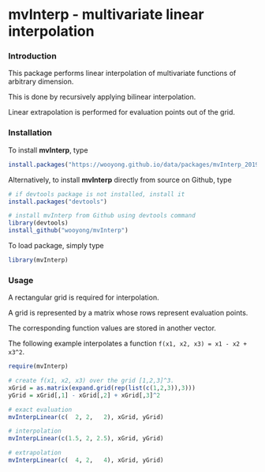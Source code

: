 # mvInterp - multivariate linear interpolation

### Introduction

This package performs linear interpolation of multivariate functions of arbitrary dimension.

This is done by recursively applying bilinear interpolation.

Linear extrapolation is performed for evaluation points out of the grid.

### Installation

To install **mvInterp**, type

```r
install.packages("https://wooyong.github.io/data/packages/mvInterp_2019.10.23.tar.gz", repos=NULL, type="source")
```

Alternatively, to install **mvInterp** directly from source on Github, type

```r
# if devtools package is not installed, install it
install.packages("devtools")

# install mvInterp from Github using devtools command
library(devtools)
install_github("wooyong/mvInterp")
```

To load package, simply type

```r
library(mvInterp)
```

### Usage

A rectangular grid is required for interpolation.

A grid is represented by a matrix whose rows represent evaluation points.

The corresponding function values are stored in another vector.

The following example interpolates a function `f(x1, x2, x3) = x1 - x2 + x3^2`.

```r
require(mvInterp)

# create f(x1, x2, x3) over the grid [1,2,3]^3.
xGrid = as.matrix(expand.grid(rep(list(c(1,2,3)),3)))
yGrid = xGrid[,1] - xGrid[,2] + xGrid[,3]^2

# exact evaluation
mvInterpLinear(c(  2, 2,   2), xGrid, yGrid)

# interpolation
mvInterpLinear(c(1.5, 2, 2.5), xGrid, yGrid)

# extrapolation
mvInterpLinear(c(  4, 2,   4), xGrid, yGrid)
```
